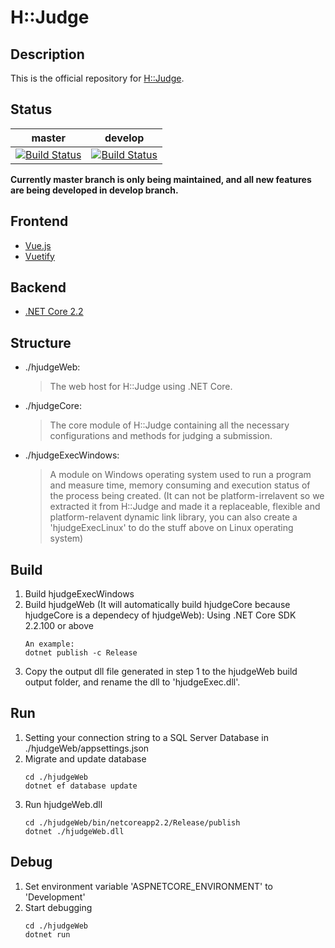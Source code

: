 # H::Judge

## Description
This is the official repository for [H::Judge](https://hjudge.com).

## Status
| master | develop |
| ------ | ------- |
| [![Build Status](https://dev.azure.com/hez2010/H-Judge/_apis/build/status/H-Judge-CI?branchName=master)](https://dev.azure.com/hez2010/H-Judge/_build/latest?definitionId=5&branchName=master) | [![Build Status](https://dev.azure.com/hez2010/H-Judge/_apis/build/status/H-Judge-CI?branchName=develop)](https://dev.azure.com/hez2010/H-Judge/_build/latest?definitionId=5&branchName=develop) |

**Currently master branch is only being maintained, and all new features are being developed in develop branch.**

## Frontend
- [Vue.js](https://vuejs.org/)
- [Vuetify](https://vuetifyjs.com/)

## Backend
- [.NET Core 2.2](https://www.microsoft.com/net)

## Structure
- ./hjudgeWeb:
    > The web host for H::Judge using .NET Core.
- ./hjudgeCore:
    > The core module of H::Judge containing all the necessary configurations and methods for judging a submission.
- ./hjudgeExecWindows:
    > A module on Windows operating system used to run a program and measure time, memory consuming and execution status of the process being created. (It can not be platform-irrelavent so we extracted it from H::Judge and made it a replaceable, flexible and platform-relavent dynamic link library, you can also create a 'hjudgeExecLinux' to do the stuff above on Linux operating system)

## Build
1. Build hjudgeExecWindows
2. Build hjudgeWeb (It will automatically build hjudgeCore because hjudgeCore is a dependecy of hjudgeWeb): Using .NET Core SDK 2.2.100 or above
    ```
    An example:
    dotnet publish -c Release
    ```
3. Copy the output dll file generated in step 1 to the hjudgeWeb build output folder, and rename the dll to 'hjudgeExec.dll'.

## Run
1. Setting your connection string to a SQL Server Database in ./hjudgeWeb/appsettings.json
2. Migrate and update database
    ```
    cd ./hjudgeWeb
    dotnet ef database update
    ```
3. Run hjudgeWeb.dll
    ```
    cd ./hjudgeWeb/bin/netcoreapp2.2/Release/publish
    dotnet ./hjudgeWeb.dll
    ```

## Debug
1. Set environment variable 'ASPNETCORE_ENVIRONMENT' to 'Development'
2. Start debugging
    ```
    cd ./hjudgeWeb
    dotnet run
    ```
